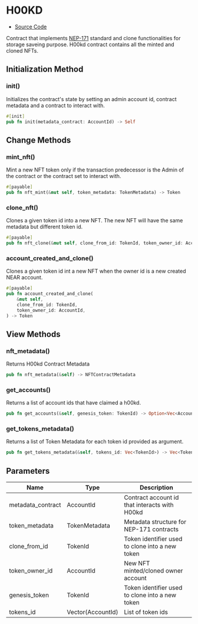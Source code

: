 # H00KD

- [Source Code](https://github.com/Shard-Labs/h00kd-contracts/blob/develop-2.0/h00kd/src/lib.rs)

Contract that implements [NEP-171](https://github.com/near/NEPs/blob/master/neps/nep-0171.md) standard and clone functionalities for storage saveing purpose. H00kd contract contains all the minted and cloned NFTs.

## Initialization Method

### init()

Initializes the contract's state by setting an admin account id, contract metadata and a contract to interact with.

```rust
#[init]
pub fn init(metadata_contract: AccountId) -> Self
```

## Change Methods

### mint_nft()

Mint a new NFT token only if the transaction predecessor is the Admin of the contract or the contract set to interact with.

```rust
#[payable]
pub fn nft_mint(&mut self, token_metadata: TokenMetadata) -> Token
```

### clone_nft()

Clones a given token id into a new NFT. The new NFT will have the same metadata but different token id.

```rust
#[payable]
pub fn nft_clone(&mut self, clone_from_id: TokenId, token_owner_id: AccountId) -> Token
```

### account_created_and_clone()

Clones a given token id int a new NFT when the owner id is a new created NEAR account.

```rust
#[payable]
pub fn account_created_and_clone(
    &mut self,
    clone_from_id: TokenId,
    token_owner_id: AccountId,
) -> Token
```

## View Methods

### nft_metadata()

Returns H00kd Contract Metadata

```rust
pub fn nft_metadata(&self) -> NFTContractMetadata
```

### get_accounts()

Returns a list of account ids that have claimed a h00kd.

```rust
pub fn get_accounts(&self, genesis_token: TokenId) -> Option<Vec<AccountId>>
```

### get_tokens_metadata()

Returns a list of Token Metadata for each token id provided as argument.

```rust
pub fn get_tokens_metadata(&self, tokens_id: Vec<TokenId>) -> Vec<TokenMetadata>
```

## Parameters

| Name              | Type              | Description                                     |
| ----------------- | ----------------- | ----------------------------------------------- |
| metadata_contract | AccountId         | Contract account id that interacts with H00kd   |
| token_metadata    | TokenMetadata     | Metadata structure for NEP-171 contracts        |
| clone_from_id     | TokenId           | Token identifier used to clone into a new token |
| token_owner_id    | AccountId         | New NFT minted/cloned owner account             |
| genesis_token     | TokenId           | Token identifier used to clone into a new token |
| tokens_id         | Vector(AccountId) | List of token ids                               |
